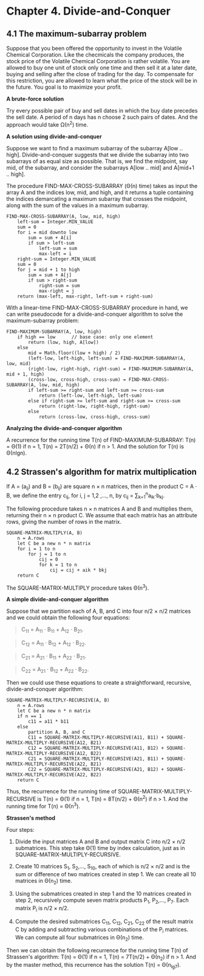 # Chapter 4. Divide-and-Conquer

## 4.1 The maximum-subarray problem

Suppose that you been offered the opportunity to invest in the Volatile Chemical Corporation. Like the checmicals the company produces, the stock price of the Volatile Chemical Corporation is rather volatile. You are allowed to buy one unit of stock only one time and then sell it at a later date, buying and selling after the close of trading for the day. To compensate for this restriction, you are allowed to learn what the price of the stock will be in the future. You goal is to maximize your profit.

**A brute-force solution**

Try every possible pair of buy and sell dates in which the buy date precedes the sell date. A period of n days has n choose 2 such pairs of dates. And the approach would take &Omega;(n<sup>2</sup>) time.

**A solution using divide-and-conquer**

Suppose we want to find a maximum subarray of the subarray A[low .. high]. Divide-and-conquer suggests that we divide the subarray into two subarrays of as equal size as possible. That is, we find the midpoint, say mid, of the subarray, and consider the subarrays A[low .. mid] and A[mid+1 .. high]. 

The procedure FIND-MAX-CROSS-SUBARRAY (&Theta;(n) time) takes as input the array A and the indices low, mid, and high, and it returns a tuple containing the indices demarcating a maximum subarray that crosses the midpoint, along with the sum of the values in a maximum subarray.

```
FIND-MAX-CROSS-SUBARRAY(A, low, mid, high)
	left-sum = Integer.MIN_VALUE
	sum = 0
	for i = mid downto low
		sum = sum + A[i]
		if sum > left-sum
			left-sum = sum
			max-left = i
	right-sum = Integer.MIN_VALUE
	sum = 0
	for j = mid + 1 to high
		sum = sum + A[j]
		if sum > right-sum
			right-sum = sum
			max-right = j
	return (max-left, max-right, left-sum + right-sum)
```

With a linear-time FIND-MAX-CROSS-SUBARRAY procedure in hand, we can write pseudocode for a divide-and-conquer algorithm to solve the maximum-subarray problem:

```
FIND-MAXIMUM-SUBARRAY(A, low, high)
	if high == low		// base case: only one element
		return (low, high, A[low])
	else 
		mid = Math.floor((low + high) / 2)
		(left-low, left-high, left-sum) = FIND-MAXIMUM-SUBARRAY(A, low, mid)
		(right-low, right-high, right-sum) = FIND-MAXIMUM-SUBARRAY(A, mid + 1, high)
		(cross-low, cross-high, cross-sum) = FIND-MAX-CROSS-SUBARRAY(A, low, mid, high)
		if left-sum >= right-sum and left-sum >= cross-sum
			return (left-low, left-high, left-sum)
		else if right-sum >= left-sum and right-sum >= cross-sum
			return (right-low, right-high, right-sum)
		else
			return (cross-low, cross-high, cross-sum)
```

**Analyzing the divide-and-conquer algorithm**

A recurrence for the running time T(n) of FIND-MAXIMUM-SUBARRAY: T(n) = &Theta;(1) if n = 1, T(n) = 2T(n/2) + &Theta;(n) if n > 1. And the solution for T(n) is &Theta;(nlgn).

## 4.2 Strassen's algorithm for matrix multiplication

If A = (a<sub>ij</sub>) and B = (b<sub>ij</sub>) are square n &times; n matrices, then in the product C = A &sdot; B, we define the entry c<sub>ij</sub>, for i, j = 1,2 ,..., n, by c<sub>ij</sub> = &sum;<sub>k=1</sub><sup>n</sup>a<sub>ik</sub>&sdot;b<sub>kj</sub>.

The following procedure takes n &times; n matrices A and B and multiplies them, returning their n &times; n product C. We assume that each matrix has an attribute rows, giving the number of rows in the matrix.

```
SQUARE-MATRIX-MULTIPLY(A, B)
	n = A.rows
	let C be a new n * n matrix
	for i = 1 to n
		for j = 1 to n
			cij = 0
			for k = 1 to n
				cij = cij + aik * bkj
	return C
```

The SQUARE-MATRIX-MULTIPLY procedure takes &Theta;(n<sup>3</sup>).

**A simple divide-and-conquer algorithm**

Suppose that we partition each of A, B, and C into four n/2 &times; n/2 matrices and we could obtain the following four equations:

>C<sub>11</sub> = A<sub>11</sub> &sdot; B<sub>11</sub> + A<sub>12</sub> &sdot; B<sub>21</sub>.

>C<sub>12</sub> = A<sub>11</sub> &sdot; B<sub>12</sub> + A<sub>12</sub> &sdot; B<sub>22</sub>.

>C<sub>21</sub> = A<sub>21</sub> &sdot; B<sub>11</sub> + A<sub>22</sub> &sdot; B<sub>21</sub>.

>C<sub>22</sub> = A<sub>21</sub> &sdot; B<sub>12</sub> + A<sub>22</sub> &sdot; B<sub>22</sub>.

Then we could use these equations to create a straightforward, recursive, divide-and-conquer algorithm:

```
SQUARE-MATRIX-MULTIPLY-RECURSIVE(A, B)
	n = A.rows
	let C be a new n * n matrix
	if n == 1
		c11 = a11 * b11
	else
		partition A, B, and C 
		C11 = SQUARE-MATRIX-MULTIPLY-RECURSIVE(A11, B11) + SQUARE-MATRIX-MULTIPLY-RECURSIVE(A12, B21)
		C12 = SQUARE-MATRIX-MULTIPLY-RECURSIVE(A11, B12) + SQUARE-MATRIX-MULTIPLY-RECURSIVE(A12, B22)
		C21 = SQUARE-MATRIX-MULTIPLY-RECURSIVE(A21, B11) + SQUARE-MATRIX-MULTIPLY-RECURSIVE(A22, B21)
		C22 = SQUARE-MATRIX-MULTIPLY-RECURSIVE(A21, B12) + SQUARE-MATRIX-MULTIPLY-RECURSIVE(A22, B22)
	return C
```

Thus, the recurrence for the running time of SQUARE-MATRIX-MULTIPLY-RECURSIVE is T(n) = &Theta;(1) if n = 1, T(n) = 8T(n/2) + &Theta;(n<sup>2</sup>) if n > 1. And the running time for T(n) = &Theta;(n<sup>3</sup>).

**Strassen's method**

Four steps:

1. Divide the input matrices A and B and output matrix C into n/2 &times; n/2 submatrices. This step take &Theta;(1) time by index calculation, just as in SQUARE-MATRIX-MULTIPLY-RECURSIVE.

2. Create 10 matrices S<sub>1</sub>, S<sub>2</sub>,..., S<sub>10</sub>, each of which is n/2 &times; n/2 and is the sum or difference of two matrices created in step 1. We can create all 10 matrices in &Theta;(n<sub>2</sub>) time.

3. Using the submatrices created in step 1 and the 10 matrices created in step 2, recursively compute seven matrix products P<sub>1</sub>, P<sub>2</sub>,..., P<sub>7</sub>. Each matrix P<sub>i</sub> is n/2 &times; n/2.

4. Compute the desired submatrices C<sub>11</sub>, C<sub>12</sub>, C<sub>21</sub>, C<sub>22</sub> of the result matrix C by adding and subtracting various combinations of the P<sub>i</sub> matrices. We can compute all four submatrices in &Theta;(n<sub>2</sub>) time.

Then we can obtain the following recurrence for the running time T(n) of Strassen's algorithm: T(n) = &Theta;(1) if n = 1, T(n) = 7T(n/2) + &Theta;(n<sub>2</sub>) if n > 1. And by the master method, this recurrence has the solution T(n) = &Theta;(n<sub>lg7</sub>).






